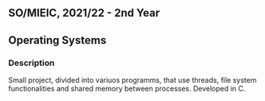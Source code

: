 ## SO/MIEIC, 2021/22 - 2nd Year
## Operating Systems

### Description
Small project, divided into variuos programms, that use threads, file system functionalities and shared memory between processes. Developed in C.

